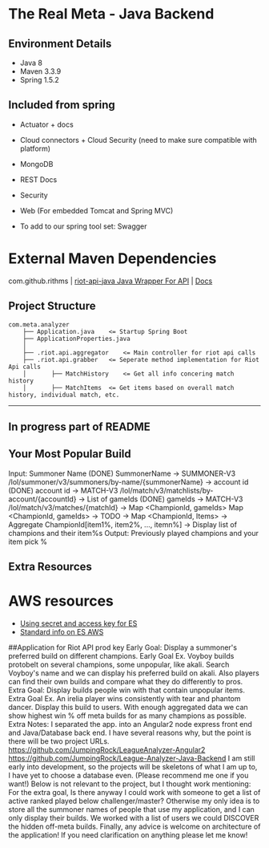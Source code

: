 # The Real Meta - Java Backend

## Environment Details
- Java 8
- Maven 3.3.9
- Spring 1.5.2

## Included from spring
- Actuator + docs
- Cloud connectors + Cloud Security (need to make sure compatible with platform)
- MongoDB
- REST Docs
- Security
- Web (For embedded Tomcat and Spring MVC)

- To add to our spring tool set: Swagger

# External Maven Dependencies
com.github.rithms | [riot-api-java Java Wrapper For API](https://github.com/taycaldwell/riot-api-java) | [Docs](http://taycaldwell.com/riot-api-java/doc/)

## Project Structure
```
com.meta.analyzer
    ├── Application.java	<= Startup Spring Boot
    ├── ApplicationProperties.java
    │ 
    ├── .riot.api.aggregator	<= Main controller for riot api calls 
    ├── .riot.api.grabber	<= Seperate method implementation for Riot Api calls
    │	 	├── MatchHistory	<= Get all info concering match history
    │	 	├── MatchItems	<= Get items based on overall match history, individual match, etc.
```
---
## In progress part of README

## Your Most Popular Build
Input: Summoner Name
(DONE) SummonerName -> SUMMONER-V3 /lol/summoner/v3/summoners/by-name/{summonerName} -> account id
(DONE) account id -> MATCH-V3 /lol/match/v3/matchlists/by-account/{accountId} -> List of gameIds
(DONE) gameIds -> MATCH-V3 /lol/match/v3/matches/{matchId} -> Map <ChampionId, gameIds> 
Map <ChampionId, gameIds> -> TODO -> Map <ChampionId, Items>
-> Aggregate ChampionId[item1%, item2%, ..., itemn%]
-> Display list of champions and their item%s
Output: Previously played champions and your item pick %

## Extra Resources
# AWS resources
- [Using secret and access key for ES](http://mytechbites.blogspot.in/2017/04/secure-amazon-elastic-search-service.html)
- [Standard info on ES AWS](https://docs.aws.amazon.com/elasticsearch-service/latest/developerguide/what-is-amazon-elasticsearch-service.html)


##Application for Riot API prod key
Early Goal: Display a summoner's preferred build on different champions. Early Goal Ex. Voyboy builds protobelt on several champions, some unpopular, like akali. Search Voyboy's name and we can display his preferred build on akali. Also players can find their own builds and compare what they do differently to pros. Extra Goal: Display builds people win with that contain unpopular items. Extra Goal Ex. An irelia player wins consistently with tear and phantom dancer. Display this build to users. With enough aggregated data we can show highest win % off meta builds for as many champions as possible. Extra Notes: I separated the app. into an Angular2 node express front end and Java/Database back end. I have several reasons why, but the point is there will be two project URLs. https://github.com/JumpingRock/LeagueAnalyzer-Angular2 https://github.com/JumpingRock/League-Analyzer-Java-Backend I am still early into development, so the projects will be skeletons of what I am up to, I have yet to choose a database even. (Please recommend me one if you want!) Below is not relevant to the project, but I thought work mentioning: For the extra goal, Is there anyway I could work with someone to get a list of active ranked played below challenger/master? Otherwise my only idea is to store all the summoner names of people that use my application, and I can only display their builds. We worked with a list of users we could DISCOVER the hidden off-meta builds. Finally, any advice is welcome on architecture of the application! If you need clarification on anything please let me know!

